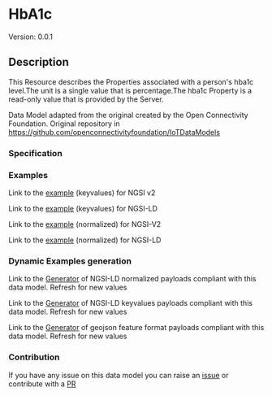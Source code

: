 # HbA1c
Version: 0.0.1

## Description 

This Resource describes the Properties associated with a person's hba1c level.The unit is a single value that is percentage.The hba1c Property is a read-only value that is provided by the Server.

Data Model adapted from the original created by the Open Connectivity Foundation. Original repository in https://github.com/openconnectivityfoundation/IoTDataModels
### Specification
### Examples

Link to the [example](https://smart-data-models.github.io/dataModel.OCF/HbA1c/examples/example.json) (keyvalues) for NGSI v2

Link to the [example](https://smart-data-models.github.io/dataModel.OCF/HbA1c/examples/example.jsonld) (keyvalues) for NGSI-LD

Link to the [example](https://smart-data-models.github.io/dataModel.OCF/HbA1c/examples/example-normalized.json) (normalized) for NGSI-V2

Link to the [example](https://smart-data-models.github.io/dataModel.OCF/HbA1c/examples/example-normalized.jsonld) (normalized) for NGSI-LD
### Dynamic Examples generation

Link to the [Generator](https://smartdatamodels.org/extra/ngsi-ld_generator.php?schemaUrl=https://raw.githubusercontent.com/smart-data-models/dataModel.OCF/master/HbA1c/schema.json&email=info@smartdatamodels.org) of NGSI-LD normalized payloads compliant with this data model. Refresh for new values

Link to the [Generator](https://smartdatamodels.org/extra/ngsi-ld_generator_keyvalues.php?schemaUrl=https://raw.githubusercontent.com/smart-data-models/dataModel.OCF/master/HbA1c/schema.json&email=info@smartdatamodels.org) of NGSI-LD keyvalues payloads compliant with this data model. Refresh for new values

Link to the [Generator](https://smartdatamodels.org/extra/geojson_features_generator.php?schemaUrl=https://raw.githubusercontent.com/smart-data-models/dataModel.OCF/master/HbA1c/schema.json&email=info@smartdatamodels.org) of geojson feature format payloads compliant with this data model. Refresh for new values
### Contribution

 If you have any issue on this data model you can raise an [issue](https://github.com/smart-data-models/dataModel.OCF/issues)  or contribute with a [PR](https://github.com/smart-data-models/dataModel.OCF/pulls)